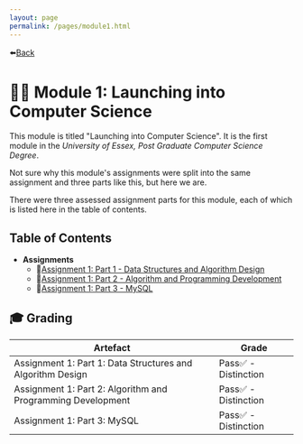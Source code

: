 ```yaml
---
layout: page
permalink: /pages/module1.html
---
```


⬅️[Back](/index.html)

# 🧑‍💻 Module 1: Launching into Computer Science

This module is titled "Launching into Computer Science". It is the first module in the _University of Essex, Post Graduate Computer Science Degree_.

Not sure why this module's assignments were split into the same assignment and three parts like this, but here we are.

There were three assessed assignment parts for this module, each of which is listed here in the table of contents.

## Table of Contents

- **Assignments**
    - 📃[Assignment 1: Part 1 - Data Structures and Algorithm Design](/pages/module1/assignment1/part1/m1a1p1.html)
    - 📃[Assignment 1: Part 2 - Algorithm and Programming Development](/pages/module1/assignment1/part2/m1a1p2.html)
    - 📃[Assignment 1: Part 3 - MySQL](/pages/module1/assignment1/part3/m1a1p3.html)

## 🎓 Grading

| Artefact                                                    | Grade                |
| ----------------------------------------------------------- | -------------------- |
| Assignment 1: Part 1: Data Structures and Algorithm Design  | Pass✅ - Distinction |
| Assignment 1: Part 2: Algorithm and Programming Development | Pass✅ - Distinction |
| Assignment 1: Part 3: MySQL                                 | Pass✅ - Distinction |
